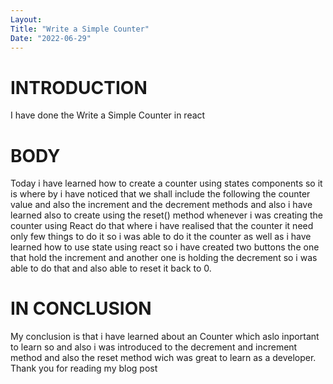```yaml
---
Layout:
Title: "Write a Simple Counter"
Date: "2022-06-29"
---
```


# INTRODUCTION

I have done the Write a Simple Counter in react 

# BODY 

Today i have learned how to create a counter using states components so it is where by i have noticed that we shall include the following the counter value and also the increment and the decrement methods and also i have learned also to create using the reset() method whenever i was creating the counter using React do that where i have realised that the counter it need only few things to do it so i was able to do it the counter as well as i have learned how to use state using react so i have created two buttons the one that hold the increment and another one is holding the decrement so i was able to do that and also able to reset it back to 0.

# IN CONCLUSION 

My conclusion is that i have learned about an Counter which aslo inportant to learn so and also i was introduced to the decrement and increment method and also the reset method wich was great to learn as a developer. Thank you for reading my blog post